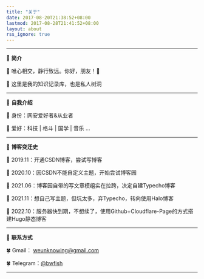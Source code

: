```yaml
---
title: "关于"
date: 2017-08-20T21:38:52+08:00
lastmod: 2017-08-28T21:41:52+08:00
layout: about
rss_ignore: true
---
```


---

🍓 **简介**

🥕 唯心相交，静行致远。你好，朋友！🤝  

🥕 这里是我的知识记录库，也是私人树洞  

---

🍉 **自我介绍**  

🌱 身份：网安爱好者&从业者  

🌱 爱好：科技 | 格斗 | 国学 | 音乐 …  

---

🍁 **博客变迁史**  

🍃 2019.11：开通CSDN博客，尝试写博客

🍃 2020.10：因CSDN不能自定义主题，开始尝试博客园

🍃 2021.06：博客园自带的写文章模组实在拉跨，决定自建Typecho博客

🍃 2021.11：想自己写主题，但坑太多，弃Typecho，转向使用Halo博客

🍃 2022.10：服务器快到期，不想续了，使用Github+Cloudflare-Page的方式搭建Hugo静态博客

---

🌸 **联系方式**

🍀 Gmail： weunknowing@gmail.com

🍀 Telegram：[@bwfish](https://t.me/bwfish)

---
